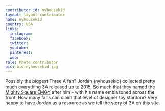 ```yaml
---
contributor_id: nyhousekid
layout: layout-contributor
name: nyhousekid
country: USA
links:
  instagram: 
  facebook:
  twitter: 
  youtube:
  pinterest: 
  web: 
role: Photo contributor
pic: bio-nyhousekid.jpg
---
```

Possibly the biggest Three A fan? Jordan (nyhousekid) collected pretty much everything 3A released up to 2015. So much that they named the <a href="/toys-1-6/mighty-square-emgy.html" target="_blank">Mighty Square EMGY</a> after him - with his name emblazoned across the front! How many fans can claim that level of designer toy stardom? Very happy to have Jordan as a resource as we tell the story of 3A on this site.
